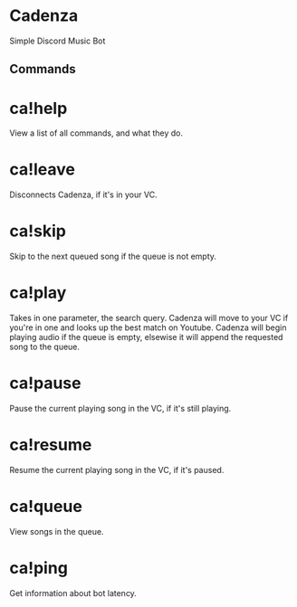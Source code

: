 # Cadenza
Simple Discord Music Bot

## Commands
# ca!help
View a list of all commands, and what they do.

# ca!leave
Disconnects Cadenza, if it's in your VC.

# ca!skip
Skip to the next queued song if the queue is not empty.

# ca!play
Takes in one parameter, the search query. Cadenza will move to your VC if you're in one and looks up the best match on Youtube. Cadenza will begin playing audio if the queue is empty, elsewise it will append the requested song to the queue.

# ca!pause
Pause the current playing song in the VC, if it's still playing.

# ca!resume
Resume the current playing song in the VC, if it's paused.

# ca!queue
View songs in the queue.

# ca!ping
Get information about bot latency.
